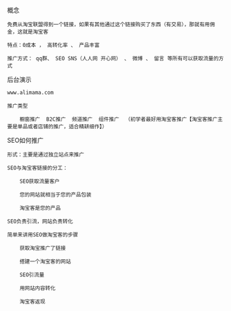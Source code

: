 概念

	免费从淘宝联盟得到一个链接，如果有其他通过这个链接购买了东西（有交易），那就有用佣金，这就是淘宝客

	特点：0成本 ， 高转化率 、 产品丰富

	推广方式： qq群、 SEO SNS（人人网 开心网） 、 微博 、 留言 等所有可以获取流量的方式

后台演示

	www.alimama.com

	推广类型

		橱窗推广  B2C推广  频道推广  组件推广  （初学者最好用淘宝客推广【淘宝客推广主要是单品或者店铺的推广，适合精耕细作】）

SEO如何推广

	形式：主要是通过独立站点来推广

	SEO与淘宝客链接的分工：

		SEO获取流量客户

		您的网站就相当于您的产品包装

		淘宝客是您的产品

	SEO负责引流，网站负责转化

	简单来讲用SEO做淘宝客的步骤

		获取淘宝推广了链接

		搭建一个淘宝客的网站

		SEO引流量

		用网站内容转化

		淘宝客返现

